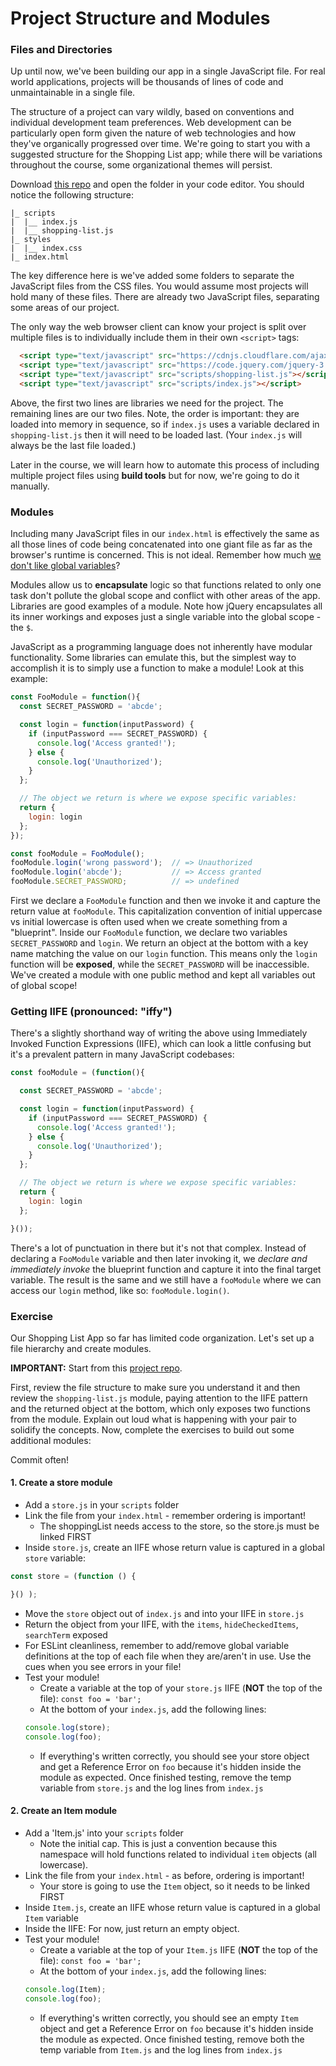 # Project Structure and Modules

### Files and Directories

Up until now, we've been building our app in a single JavaScript file. For real world applications, projects will be thousands of lines of code and unmaintainable in a single file. 

The structure of a project can vary wildly, based on conventions and individual development team preferences. Web development can be  particularly open form given the nature of web technologies and how they've organically progressed over time. We're going to start you with a suggested structure for the Shopping List app; while there will be variations throughout the course, some organizational themes will persist.

Download [this repo](https://github.com/rich-at-thinkful/shopping-list-01) and open the folder in your code editor. You should notice the following structure:

```
|_ scripts
|  |__ index.js
|  |__ shopping-list.js
|_ styles
|  |__ index.css
|_ index.html
```

The key difference here is we've added some folders to separate the JavaScript files from the CSS files. You would assume most projects will hold many of these files. There are already two JavaScript files, separating some areas of our project. 

The only way the web browser client can know your project is split over multiple files is to individually include them in their own `<script>` tags:

```html
  <script type="text/javascript" src="https://cdnjs.cloudflare.com/ajax/libs/cuid/1.3.8/browser-cuid.min.js"></script>
  <script type="text/javascript" src="https://code.jquery.com/jquery-3.2.1.min.js"></script>
  <script type="text/javascript" src="scripts/shopping-list.js"></script>
  <script type="text/javascript" src="scripts/index.js"></script>
```

Above, the first two lines are libraries we need for the project. The remaining lines are our two files. Note, the order is important: they are loaded into memory in sequence, so if `index.js` uses a variable declared in `shopping-list.js` then it will need to be loaded last. (Your `index.js` will always be the last file loaded.)

Later in the course, we will learn how to automate this process of including multiple project files using **build tools** but for now, we're going to do it manually. 

### Modules

Including many JavaScript files in our `index.html` is effectively the same as all those lines of code being concatenated into one giant file as far as the browser's runtime is concerned. This is not ideal. Remember how much [we don't like global variables](https://www.google.com/search?q=why+are+global+variables+evil+javascript)? 

Modules allow us to **encapsulate** logic so that functions related to only one task don't pollute the global scope and conflict with other areas of the app. Libraries are good examples of a module. Note how jQuery encapsulates all its inner workings and exposes just a single variable into the global scope - the `$`. 

JavaScript as a programming language does not inherently have modular functionality. Some libraries can emulate this, but the simplest way to accomplish it is to simply use a function to make a module! Look at this example:

```javascript
const FooModule = function(){
  const SECRET_PASSWORD = 'abcde';

  const login = function(inputPassword) {
    if (inputPassword === SECRET_PASSWORD) {
      console.log('Access granted!');
    } else {
      console.log('Unauthorized');
    }
  };

  // The object we return is where we expose specific variables:
  return {
    login: login
  };
});

const fooModule = FooModule();
fooModule.login('wrong password');  // => Unauthorized
fooModule.login('abcde');           // => Access granted
fooModule.SECRET_PASSWORD;          // => undefined
```

First we declare a `FooModule` function and then we invoke it and capture the return value at `fooModule`.  This capitalization convention of initial uppercase vs initial lowercase is often used when we create something from a "blueprint". Inside our `FooModule` function, we declare two variables `SECRET_PASSWORD` and `login`. We return an object at the bottom with a key name matching the value on our `login` function.  This means only the `login` function will be **exposed**, while the `SECRET_PASSWORD` will be inaccessible.  We've created a module with one public method and kept all variables out of global scope!

### Getting IIFE (pronounced: "iffy")

There's a slightly shorthand way of writing the above using Immediately Invoked Function Expressions (IIFE), which can look a little confusing but it's a prevalent pattern in many JavaScript codebases:

```javascript
const fooModule = (function(){

  const SECRET_PASSWORD = 'abcde';

  const login = function(inputPassword) {
    if (inputPassword === SECRET_PASSWORD) {
      console.log('Access granted!');
    } else {
      console.log('Unauthorized');
    }
  };

  // The object we return is where we expose specific variables:
  return {
    login: login
  };

}());
```

There's a lot of punctuation in there but it's not that complex. Instead of declaring a `FooModule` variable and then later invoking it, we *declare and immediately invoke* the blueprint function and capture it into the final target variable. The result is the same and we still have a `fooModule` where we can access our `login` method, like so: `fooModule.login()`.


### Exercise

Our Shopping List App so far has limited code organization. Let's set up a file hierarchy and create modules.

**IMPORTANT:** Start from this [project repo](https://github.com/rich-at-thinkful/shopping-list-01/tree/master). 

First, review the file structure to make sure you understand it and then review the `shopping-list.js` module, paying attention to the IIFE pattern and the returned object at the bottom, which only exposes two functions from the module. Explain out loud what is happening with your pair to solidify the concepts. Now, complete the exercises to build out some additional modules:

Commit often!

#### 1. Create a store module
- Add a `store.js` in your `scripts` folder
- Link the file from your `index.html` - remember ordering is important!
  - The shoppingList needs access to the store, so the store.js must be linked FIRST
- Inside `store.js`, create an IIFE whose return value is captured in a global `store` variable:
```javascript
const store = (function () {

}() );
``` 
- Move the `store` object out of `index.js` and into your IIFE in `store.js` 
- Return the object from your IIFE, with the `items`, `hideCheckedItems`, `searchTerm` exposed
- For ESLint cleanliness, remember to add/remove global variable definitions at the top of each file when they are/aren't in use. Use the cues when you see errors in your file!
- Test your module! 
  - Create a variable at the top of your `store.js` IIFE (**NOT** the top of the file): `const foo = 'bar';` 
  - At the bottom of your `index.js`, add the following lines:
  ```javascript
  console.log(store);
  console.log(foo);
  ```
  - If everything's written correctly, you should see your store object and get a Reference Error on `foo` because it's hidden inside the module as expected. Once finished testing, remove the temp variable from `store.js` and the log lines from `index.js`

#### 2. Create an Item module
- Add a 'Item.js' into your `scripts` folder
  - Note the initial cap. This is just a convention because this namespace will hold functions related to individual `item` objects (all lowercase).
- Link the file from your `index.html` - as before, ordering is important!
  - Your store is going to use the `Item` object, so it needs to be linked FIRST
- Inside `Item.js`, create an IIFE whose return value is captured in a global `Item` variable
- Inside the IIFE: For now, just return an empty object.
- Test your module! 
  - Create a variable at the top of your `Item.js` IIFE (**NOT** the top of the file): `const foo = 'bar';` 
  - At the bottom of your `index.js`, add the following lines:
  ```javascript
  console.log(Item);
  console.log(foo);
  ```
  - If everything's written correctly, you should see an empty `Item` object and get a Reference Error on `foo` because it's hidden inside the module as expected. Once finished testing, remove both the temp variable from `Item.js` and the log lines from `index.js`
